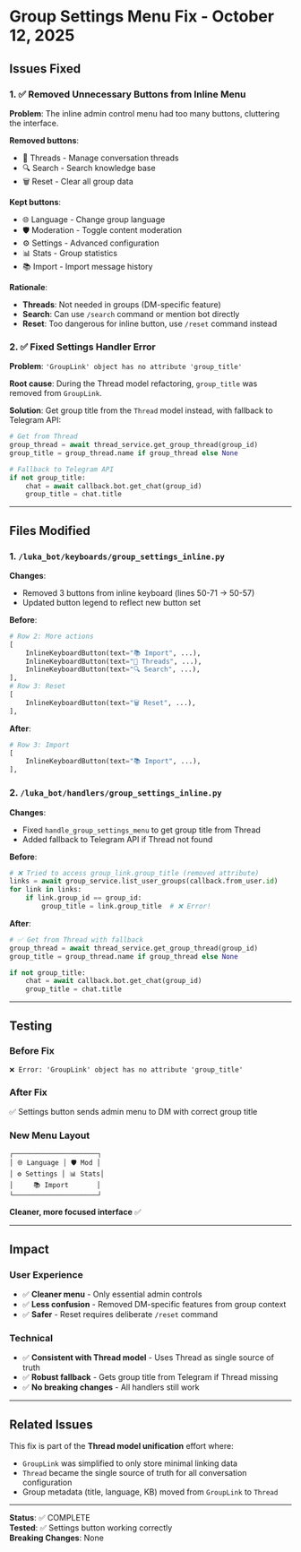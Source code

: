 # Group Settings Menu Fix - October 12, 2025

## Issues Fixed

### 1. ✅ Removed Unnecessary Buttons from Inline Menu
**Problem**: The inline admin control menu had too many buttons, cluttering the interface.

**Removed buttons**:
- 🔗 Threads - Manage conversation threads
- 🔍 Search - Search knowledge base
- 🗑️ Reset - Clear all group data

**Kept buttons**:
- 🌐 Language - Change group language
- 🛡️ Moderation - Toggle content moderation
- ⚙️ Settings - Advanced configuration
- 📊 Stats - Group statistics
- 📚 Import - Import message history

**Rationale**:
- **Threads**: Not needed in groups (DM-specific feature)
- **Search**: Can use `/search` command or mention bot directly
- **Reset**: Too dangerous for inline button, use `/reset` command instead

### 2. ✅ Fixed Settings Handler Error
**Problem**: `'GroupLink' object has no attribute 'group_title'`

**Root cause**: During the Thread model refactoring, `group_title` was removed from `GroupLink`.

**Solution**: Get group title from the `Thread` model instead, with fallback to Telegram API:
```python
# Get from Thread
group_thread = await thread_service.get_group_thread(group_id)
group_title = group_thread.name if group_thread else None

# Fallback to Telegram API
if not group_title:
    chat = await callback.bot.get_chat(group_id)
    group_title = chat.title
```

---

## Files Modified

### 1. `/luka_bot/keyboards/group_settings_inline.py`
**Changes**:
- Removed 3 buttons from inline keyboard (lines 50-71 → 50-57)
- Updated button legend to reflect new button set

**Before**:
```python
# Row 2: More actions
[
    InlineKeyboardButton(text="📚 Import", ...),
    InlineKeyboardButton(text="🔗 Threads", ...),
    InlineKeyboardButton(text="🔍 Search", ...),
],
# Row 3: Reset
[
    InlineKeyboardButton(text="🗑️ Reset", ...),
],
```

**After**:
```python
# Row 3: Import
[
    InlineKeyboardButton(text="📚 Import", ...),
],
```

### 2. `/luka_bot/handlers/group_settings_inline.py`
**Changes**:
- Fixed `handle_group_settings_menu` to get group title from Thread
- Added fallback to Telegram API if Thread not found

**Before**:
```python
# ❌ Tried to access group_link.group_title (removed attribute)
links = await group_service.list_user_groups(callback.from_user.id)
for link in links:
    if link.group_id == group_id:
        group_title = link.group_title  # ❌ Error!
```

**After**:
```python
# ✅ Get from Thread with fallback
group_thread = await thread_service.get_group_thread(group_id)
group_title = group_thread.name if group_thread else None

if not group_title:
    chat = await callback.bot.get_chat(group_id)
    group_title = chat.title
```

---

## Testing

### Before Fix
```
❌ Error: 'GroupLink' object has no attribute 'group_title'
```

### After Fix
✅ Settings button sends admin menu to DM with correct group title

### New Menu Layout
```
┌─────────────────────┐
│ 🌐 Language │ 🛡️ Mod │
│ ⚙️ Settings │ 📊 Stats│
│     📚 Import       │
└─────────────────────┘
```

**Cleaner, more focused interface** ✅

---

## Impact

### User Experience
- ✅ **Cleaner menu** - Only essential admin controls
- ✅ **Less confusion** - Removed DM-specific features from group context
- ✅ **Safer** - Reset requires deliberate `/reset` command

### Technical
- ✅ **Consistent with Thread model** - Uses Thread as single source of truth
- ✅ **Robust fallback** - Gets group title from Telegram if Thread missing
- ✅ **No breaking changes** - All handlers still work

---

## Related Issues

This fix is part of the **Thread model unification** effort where:
- `GroupLink` was simplified to only store minimal linking data
- `Thread` became the single source of truth for all conversation configuration
- Group metadata (title, language, KB) moved from `GroupLink` to `Thread`

---

**Status**: ✅ COMPLETE  
**Tested**: ✅ Settings button working correctly  
**Breaking Changes**: None

